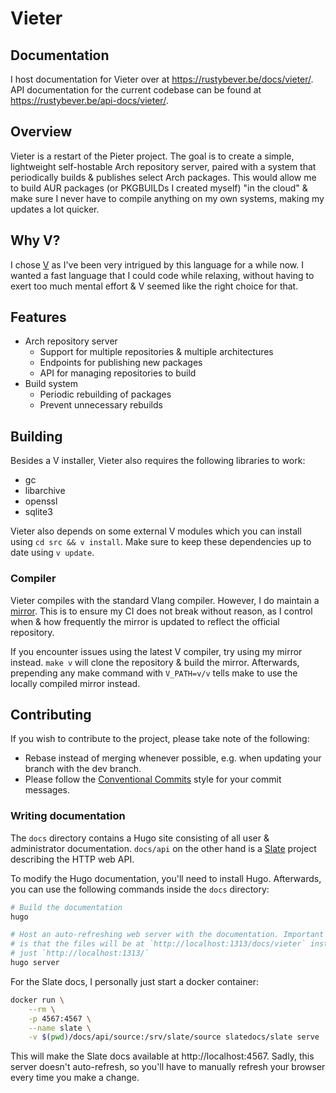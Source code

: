 # Vieter

## Documentation

I host documentation for Vieter over at https://rustybever.be/docs/vieter/. API
documentation for the current codebase can be found at
https://rustybever.be/api-docs/vieter/.

## Overview

Vieter is a restart of the Pieter project. The goal is to create a simple,
lightweight self-hostable Arch repository server, paired with a system that
periodically builds & publishes select Arch packages. This would allow me to
build AUR packages (or PKGBUILDs I created myself) "in the cloud" & make sure I
never have to compile anything on my own systems, making my updates a lot
quicker.

## Why V?

I chose [V](https://vlang.io/) as I've been very intrigued by this language for
a while now. I wanted a fast language that I could code while relaxing, without
having to exert too much mental effort & V seemed like the right choice for
that.

## Features

* Arch repository server
    * Support for multiple repositories & multiple architectures
    * Endpoints for publishing new packages
    * API for managing repositories to build
* Build system
    * Periodic rebuilding of packages
    * Prevent unnecessary rebuilds

## Building

Besides a V installer, Vieter also requires the following libraries to work:

* gc
* libarchive
* openssl
* sqlite3

Vieter also depends on some external V modules which you can install using `cd
src && v install`. Make sure to keep these dependencies up to date using `v
update`.

### Compiler

Vieter compiles with the standard Vlang compiler. However, I do maintain a
[mirror](https://git.rustybever.be/vieter/v). This is to ensure my CI does not
break without reason, as I control when & how frequently the mirror is updated
to reflect the official repository.

If you encounter issues using the latest V compiler, try using my mirror
instead. `make v` will clone the repository & build the mirror. Afterwards,
prepending any make command with `V_PATH=v/v` tells make to use the locally
compiled mirror instead.

## Contributing

If you wish to contribute to the project, please take note of the following:

* Rebase instead of merging whenever possible, e.g. when updating your branch
  with the dev branch.
* Please follow the
  [Conventional Commits](https://www.conventionalcommits.org/) style for your
  commit messages.

### Writing documentation

The `docs` directory contains a Hugo site consisting of all user &
administrator documentation. `docs/api` on the other hand is a
[Slate](https://github.com/slatedocs/slate) project describing the HTTP web
API.

To modify the Hugo documentation, you'll need to install Hugo. Afterwards, you
can use the following commands inside the `docs` directory:

```sh
# Build the documentation
hugo

# Host an auto-refreshing web server with the documentation. Important to note
# is that the files will be at `http://localhost:1313/docs/vieter` instead of
# just `http://localhost:1313/`
hugo server
```

For the Slate docs, I personally just start a docker container:

```sh
docker run \
    --rm \
    -p 4567:4567 \
    --name slate \
    -v $(pwd)/docs/api/source:/srv/slate/source slatedocs/slate serve
```

This will make the Slate docs available at http://localhost:4567. Sadly, this
server doesn't auto-refresh, so you'll have to manually refresh your browser
every time you make a change.

